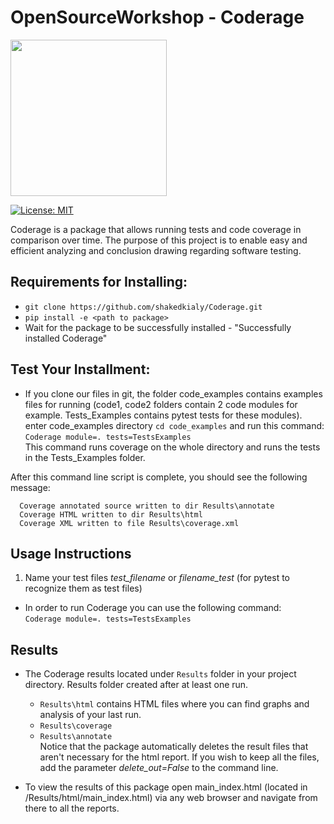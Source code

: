 # OpenSourceWorkshop - Coderage
<img src="https://github.com/shakedkialy/Coderage/blob/main/html_files/logo.png?raw=true" width="250">

[![License: MIT](https://img.shields.io/badge/License-MIT-yellow.svg)](https://opensource.org/licenses/MIT)

Coderage is a package that allows running tests and code coverage in comparison over time.
The purpose of this project is to enable easy and efficient analyzing and conclusion drawing regarding software testing.


## Requirements for Installing:  
- `git clone https://github.com/shakedkialy/Coderage.git`
- `pip install -e <path to package>`
- Wait for the package to be successfully installed - "Successfully installed Coderage"

## Test Your Installment:
* If you clone our files in git, the folder code_examples contains examples files for running (code1, code2 folders contain 2 code modules for example. Tests_Examples contains pytest tests for these modules). \
enter code_examples directory ```cd code_examples```
and run this command: \
```Coderage module=. tests=TestsExamples```
\
This command runs coverage on the whole directory and runs the tests in the Tests_Examples folder.


After this command line script is complete, you should see the following message:

      Coverage annotated source written to dir Results\annotate
      Coverage HTML written to dir Results\html
      Coverage XML written to file Results\coverage.xml

## Usage Instructions
  
1. Name your test files _test_filename_ or _filename_test_ (for pytest to recognize them as test files)

* In order to run Coderage you can use the following command: \
`Coderage module=. tests=TestsExamples`

## Results
* The Coderage results located under ```Results``` folder in your project directory. Results folder created after at least one run.
  * ```Results\html``` contains HTML files where you can find graphs and analysis of your last run. 
  * ```Results\coverage```
  * ```Results\annotate```
  \
  Notice that the package automatically deletes the result files that aren't necessary for the html report.
  If you wish to keep all the files, add the parameter _delete_out=False_ to the command line. 
 
 * To view the results of this package open main_index.html (located in <Your code>/Results/html/main_index.html) via any web browser and navigate from there to all the reports.
